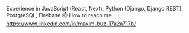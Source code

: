 Experience in JavaScript (React, Next), Python (Django, Django REST), PostgreSQL, Firebase
📫 How to reach me https://www.linkedin.com/in/maxim-buz-17a2a717b/

<!---
MaximBuz/MaximBuz is a ✨ special ✨ repository because its `README.md` (this file) appears on your GitHub profile.
You can click the Preview link to take a look at your changes.
--->
